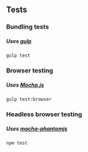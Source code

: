 ## Tests

### Bundling tests
##### Uses [gulp](http://gulpjs.com)

`gulp test`

### Browser testing
##### Uses [Mocha.js](https://visionmedia.github.io/mocha/)

`gulp test:browser`

### Headless browser testing
##### Uses [mocha-phantomjs](https://github.com/metaskills/mocha-phantomjs)

`npm test`
